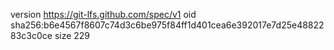 version https://git-lfs.github.com/spec/v1
oid sha256:b6e4567f8607c74d3c6be975f84ff1d401cea6e392017e7d25e4882283c3c0ce
size 229
